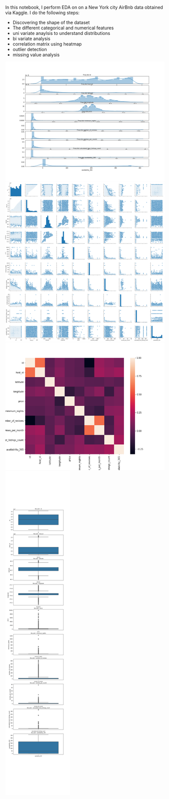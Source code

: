 In this notebook, I perform EDA on on a New York city AirBnb data obtained via Kaggle.
I do the following steps:
<ul>
<li>Discovering the shape of the dataset</li>
<li>The different categorical and numerical features</li>
<li>uni variate anaylsis to understand distributions</li>
<li>bi variate analysis</li>
<li>correlation matrix using heatmap</li>
  <li>outlier detection</li>
  <li>missing value analysis</li>
  
</ul>



![Alt text](/Edapic1.png?raw=true "Title")
![Alt text](/Edapic2.png?raw=true "Title")
![Alt text](/Edapic3.png?raw=true "Title")
![Alt text](/Edapic4.png?raw=true "Title")
